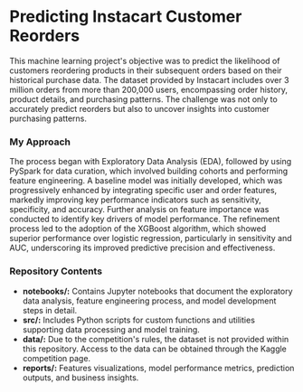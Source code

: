 <h1>Predicting Instacart Customer Reorders</h1>
<p>This machine learning project's objective was to predict the likelihood of customers reordering products in their subsequent orders based on their historical purchase data. The dataset provided by Instacart includes over 3 million orders from more than 200,000 users, encompassing order history, product details, and purchasing patterns. The challenge was not only to accurately predict reorders but also to uncover insights into customer purchasing patterns.</p>

<h3>My Approach</h3>
<p>The process began with Exploratory Data Analysis (EDA), followed by using PySpark for data curation, which involved building cohorts and performing feature engineering. A baseline model was initially developed, which was progressively enhanced by integrating specific user and order features, markedly improving key performance indicators such as sensitivity, specificity, and accuracy. Further analysis on feature importance was conducted to identify key drivers of model performance. The refinement process led to the adoption of the XGBoost algorithm, which showed superior performance over logistic regression, particularly in sensitivity and AUC, underscoring its improved predictive precision and effectiveness.</p>

<h3>Repository Contents</h3>
<ul>
<li><b>notebooks/:</b> Contains Jupyter notebooks that document the exploratory data analysis, feature engineering process, and model development steps in detail.</li>
<li><b>src/:</b> Includes Python scripts for custom functions and utilities supporting data processing and model training.</li>
<li><b>data/:</b> Due to the competition's rules, the dataset is not provided within this repository. Access to the data can be obtained through the Kaggle competition page.</li>
<li><b>reports/:</b> Features visualizations, model performance metrics, prediction outputs, and business insights.</li></ul>
